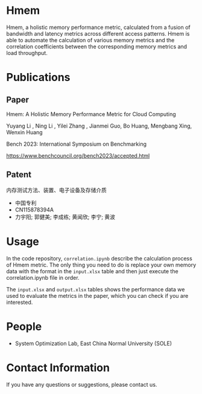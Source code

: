 # Hmem

Hmem, a holistic memory performance metric, calculated from a fusion of bandwidth and latency metrics across different access patterns. Hmem is able to automate the calculation of various memory metrics and the correlation coefficients between the corresponding memory metrics and load throughput.




# Publications

## Paper
Hmem: A Holistic Memory Performance Metric for Cloud Computing

Yuyang Li , Ning Li , Yilei Zhang , Jianmei Guo, Bo Huang, Mengbang Xing, Wenxin Huang

Bench 2023: International Symposium on Benchmarking 

https://www.benchcouncil.org/bench2023/accepted.html

## Patent

内存测试方法、装置、电子设备及存储介质
- 中国专利
- CN115878394A
- 力宇阳; 郭健美; 李成栋; 黄闻欣; 李宁; 黄波

# Usage 

In the code repository, `correlation.ipynb` describe the calculation process of Hmem metric. The only thing you need to do is replace your own memory data with the format in the `input.xlsx` table and then just execute the correlation.ipynb file in order.

The `input.xlsx` and `output.xlsx` tables shows the performance data we used to evaluate the metrics in the paper, which you can check if you are interested.

# People 

- System Optimization Lab, East China Normal University (SOLE)



# Contact Information

If you have any questions or suggestions, please contact us.
